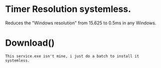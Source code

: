 # Timer Resolution systemless.
Reduces the "Windows resolution" from 15.625 to 0.5ms in any Windows.

# Download()

`
This service.exe isn't mine, i just do a batch to install it systemless.
`
